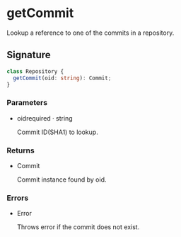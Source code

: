 # getCommit

Lookup a reference to one of the commits in a repository.

## Signature

```ts
class Repository {
  getCommit(oid: string): Commit;
}
```

### Parameters

<ul class="param-ul">
  <li class="param-li param-li-root">
    <span class="param-name">oid</span><span class="param-required">required</span>&nbsp;·&nbsp;<span class="param-type">string</span>
    <br>
    <p class="param-description">Commit ID(SHA1) to lookup.</p>
  </li>
</ul>

### Returns

<ul class="param-ul">
  <li class="param-li param-li-root">
    <span class="param-type">Commit</span>
    <br>
    <p class="param-description">Commit instance found by oid.</p>
  </li>
</ul>

### Errors

<ul class="param-ul">
  <li class="param-li param-li-root">
    <span class="param-type">Error</span>
    <br>
    <p class="param-description">Throws error if the commit does not exist.</p>
  </li>
</ul>